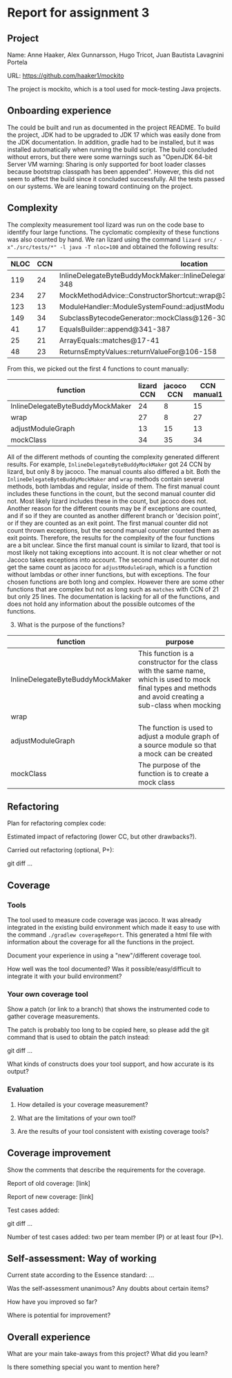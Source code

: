 # Report for assignment 3

## Project

Name: Anne Haaker, Alex Gunnarsson, Hugo Tricot, Juan Bautista Lavagnini Portela

URL: https://github.com/haaker1/mockito 

The project is mockito, which is a tool used for mock-testing Java projects.

## Onboarding experience

The could be built and run as documented in the project README. To build the project, JDK had to be upgraded to JDK 17 which was easily done from the JDK documentation. In addition, gradle had to be installed, but it was installed automatically when running the build script. The build concluded without errors, but there were some warnings such as "OpenJDK 64-bit Server VM warning: Sharing is only supported for boot loader classes because bootstrap classpath has been appended". However, this did not seem to affect the build since it concluded successfully. All the tests passed on our systems. We are leaning toward continuing on the project.

## Complexity

The complexity measurement tool lizard was run on the code base to identify four large functions. The cyclomatic complexity of these functions was also counted by hand. We ran lizard using the command `lizard src/ -x"./src/tests/*" -l java -T nloc=100` and obtained the following results:

| NLOC | CCN | location                                                                   | file                                                                                         |
|------|-----|----------------------------------------------------------------------------|----------------------------------------------------------------------------------------------|
| 119  | 24  | InlineDelegateByteBuddyMockMaker::InlineDelegateByteBuddyMockMaker@225-348 | @src/main/java/org/mockito/internal/creation/bytebuddy/InlineDelegateByteBuddyMockMaker.java |
| 234  | 27  | MockMethodAdvice::ConstructorShortcut::wrap@387-643                        | @src/main/java/org/mockito/internal/creation/bytebuddy/MockMethodAdvice.java                 |
| 123  | 13  | ModuleHandler::ModuleSystemFound::adjustModuleGraph@170-292                | @src/main/java/org/mockito/internal/creation/bytebuddy/ModuleHandler.java                    |
| 149  | 34  | SubclassBytecodeGenerator::mockClass@126-301                               | @src/main/java/org/mockito/internal/creation/bytebuddy/SubclassBytecodeGenerator.java        |
| 41   | 17  | EqualsBuilder::append@341-387                                              | @src/main/java/org/mockito/internal/matchers/apachecommons/EqualsBuilder.java                |
| 25   | 21  | ArrayEquals::matches@17-41                                                 | @src/main/java/org/mockito/internal/matchers/ArrayEquals.java                                |
| 48   | 23  | ReturnsEmptyValues::returnValueFor@106-158                                 | @src/main/java/org/mockito/internal/stubbing/defaultanswers/ReturnsEmptyValues.java          |

From this, we picked out the first 4 functions to count manually: 

| function                         | lizard CCN | jacoco CCN | CCN manual1 | CCN manual2 |
|----------------------------------|------------|------------|-------------|-------------|
| InlineDelegateByteBuddyMockMaker | 24         | 8          | 15          | 8           |
| wrap                             | 27         | 8          | 27          | 8           |
| adjustModuleGraph                | 13         | 15         | 13          | 10          |
| mockClass                        | 34         | 35         | 34          | 39          |


All of the different methods of counting the complexity generated different results. For example, `InlineDelegateByteBuddyMockMaker` got 24 CCN by lizard, but only 8 by jacoco. The manual counts also differed a bit. Both the `InlineDelegateByteBuddyMockMaker` and `wrap` methods contain several methods, both lambdas and regular, inside of them. The first manual count includes these functions in the count, but the second manual counter did not. Most likely lizard includes these in the count, but jacoco does not. Another reason for the different counts may be if exceptions are counted, and if so if they are counted as another different branch or 'decision point', or if they are counted as an exit point. The first manual counter did not count thrown exceptions, but the second manual counter counted them as exit points. Therefore, the results for the complexity of the four functions are a bit unclear. Since the first manual count is similar to lizard, that tool is most likely not taking exceptions into account. It is not clear whether or not Jacoco takes exceptions into account. The second manual counter did not get the same count as jacoco for `adjustModuleGraph`, which is a function without lambdas or other inner functions, but with exceptions. The four chosen functions are both long and complex. However there are some other functions that are complex but not as long such as `matches` with CCN of 21 but only 25 lines. The documentation is lacking for all of the functions, and does not hold any information about the possible outcomes of the functions. 

3. What is the purpose of the functions?

| function                         | purpose                                                                                                                                                    |
|----------------------------------|------------------------------------------------------------------------------------------------------------------------------------------------------------|
| InlineDelegateByteBuddyMockMaker | This function is a constructor for the class with the same name, which is used to mock final types and methods and avoid creating a sub-class when mocking |
| wrap                             |                                                                                                                                                            |
| adjustModuleGraph                | The function is used to adjust a module graph of a source module so that a mock can be created                                                             |
| mockClass                        | The purpose of the function is to create a mock class                                                                                                      |




## Refactoring

Plan for refactoring complex code:

Estimated impact of refactoring (lower CC, but other drawbacks?).

Carried out refactoring (optional, P+):

git diff ...

## Coverage

### Tools

The tool used to measure code coverage was jacoco. It was already integrated in the existing build environment which made it easy to use with the command `./gradlew coverageReport`. This generated a html file with information about the coverage for all the functions in the project. 



Document your experience in using a "new"/different coverage tool.

How well was the tool documented? Was it possible/easy/difficult to
integrate it with your build environment?

### Your own coverage tool

Show a patch (or link to a branch) that shows the instrumented code to
gather coverage measurements.

The patch is probably too long to be copied here, so please add
the git command that is used to obtain the patch instead:

git diff ...

What kinds of constructs does your tool support, and how accurate is
its output?

### Evaluation

1. How detailed is your coverage measurement?

2. What are the limitations of your own tool?

3. Are the results of your tool consistent with existing coverage tools?

## Coverage improvement

Show the comments that describe the requirements for the coverage.

Report of old coverage: [link]

Report of new coverage: [link]

Test cases added:

git diff ...

Number of test cases added: two per team member (P) or at least four (P+).

## Self-assessment: Way of working

Current state according to the Essence standard: ...

Was the self-assessment unanimous? Any doubts about certain items?

How have you improved so far?

Where is potential for improvement?

## Overall experience

What are your main take-aways from this project? What did you learn?

Is there something special you want to mention here?
